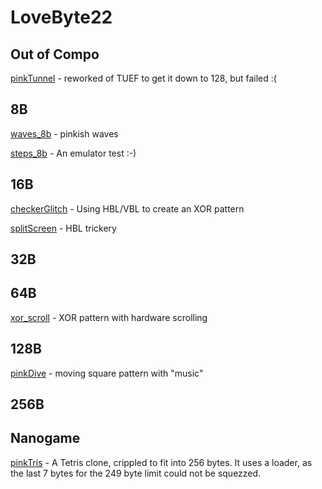 # LoveByte22

## Out of Compo

[pinkTunnel](pinkTunnel) - reworked of TUEF to get it down to 128, but failed :(

## 8B

[waves_8b](waves_8b) - pinkish waves

[steps_8b](steps_8b) - An emulator test :-)

## 16B

[checkerGlitch](checkerGlitch) - Using HBL/VBL to create an XOR pattern

[splitScreen](splitScreen) -  HBL trickery

## 32B

## 64B

[xor_scroll](xor_scroll) - XOR pattern with hardware scrolling

## 128B

[pinkDive](pinkDive) - moving square pattern with "music"

## 256B

## Nanogame

[pinkTris](pinkTris) - A Tetris clone, crippled to fit into 256 bytes. It uses a loader, as the last 7 bytes for the 249 byte limit could not be squezzed.
